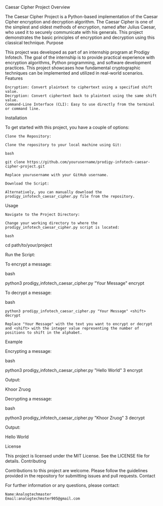 Caesar Cipher Project
Overview

The Caesar Cipher Project is a Python-based implementation of the Caesar Cipher encryption and decryption algorithm. The Caesar Cipher is one of the simplest and oldest methods of encryption, named after Julius Caesar, who used it to securely communicate with his generals. This project demonstrates the basic principles of encryption and decryption using this classical technique.
Purpose

This project was developed as part of an internship program at Prodigy Infotech. The goal of the internship is to provide practical experience with encryption algorithms, Python programming, and software development practices. This project showcases how fundamental cryptographic techniques can be implemented and utilized in real-world scenarios.
Features

    Encryption: Convert plaintext to ciphertext using a specified shift value.
    Decryption: Convert ciphertext back to plaintext using the same shift value.
    Command-Line Interface (CLI): Easy to use directly from the terminal or command line.

Installation

To get started with this project, you have a couple of options:

    Clone the Repository:

    Clone the repository to your local machine using Git:

    bash

    git clone https://github.com/yourusername/prodigy-infotech-caesar-cipher-project.git

    Replace yourusername with your GitHub username.

    Download the Script:

    Alternatively, you can manually download the prodigy_infotech_caesar_cipher.py file from the repository.

Usage

    Navigate to the Project Directory:

    Change your working directory to where the prodigy_infotech_caesar_cipher.py script is located:

    bash

cd path/to/your/project

Run the Script:

To encrypt a message:

bash

python3 prodigy_infotech_caesar_cipher.py "Your Message" <shift> encrypt

To decrypt a message:

bash

    python3 prodigy_infotech_caesar_cipher.py "Your Message" <shift> decrypt

    Replace "Your Message" with the text you want to encrypt or decrypt and <shift> with the integer value representing the number of positions to shift in the alphabet.

Example

Encrypting a message:

bash

python3 prodigy_infotech_caesar_cipher.py "Hello World" 3 encrypt

Output:

Khoor Zruog

Decrypting a message:

bash

python3 prodigy_infotech_caesar_cipher.py "Khoor Zruog" 3 decrypt

Output:

Hello World

License

This project is licensed under the MIT License. See the LICENSE file for details.
Contributing

Contributions to this project are welcome. Please follow the guidelines provided in the repository for submitting issues and pull requests.
Contact

For further information or any questions, please contact:

    Name:Analogtechmaster
    Email:analogtechmster905@gmail.com

